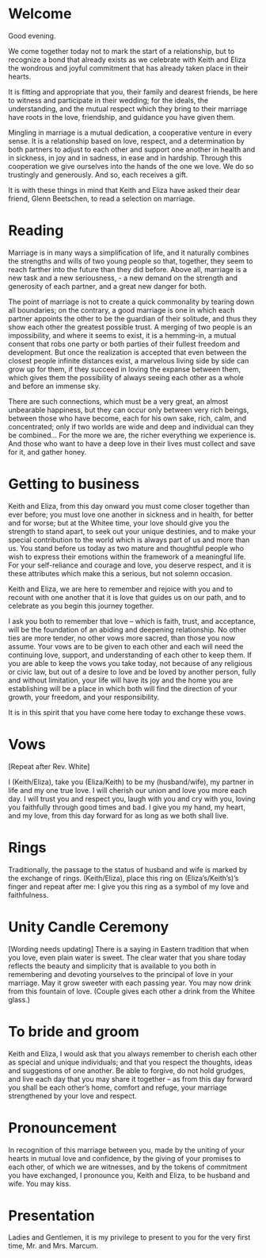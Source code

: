 # Welcome

Good evening. 

We come together today not to mark the start of a relationship, but to recognize a bond that already exists as we celebrate with Keith and Eliza the wondrous and joyful commitment that has already taken place in their hearts.  

It is fitting and appropriate that you, their family and dearest friends, be here to witness and participate in their wedding; for the ideals, the understanding, and the mutual respect which they bring to their marriage have roots in the love, friendship, and guidance you have given them. 

Mingling in marriage is a mutual dedication, a cooperative venture in every sense. It is a relationship based on love, respect, and a determination by both partners to adjust to each other and support one another in health and in sickness, in joy and in sadness, in ease and in hardship.  Through this cooperation we give ourselves into the hands of the one we love. We do so trustingly and generously. And so, each receives a gift. 

It is with these things in mind that Keith and Eliza have asked their dear friend, Glenn Beetschen, to read a selection on marriage. 

# Reading

Marriage is in many ways a simplification of life, and it naturally combines the strengths and wills of two young people so that, together, they seem to reach farther into the future than they did before. Above all, marriage is a new task and a new seriousness, - a new demand on the strength and generosity of each partner, and a great new danger for both. 

The point of marriage is not to create a quick commonality by tearing down all boundaries; on the contrary, a good marriage is one in which each partner appoints the other to be the guardian of their solitude, and thus they show each other the greatest possible trust. A merging of two people is an impossibility, and where it seems to exist, it is a hemming-in, a mutual consent that robs one party or both parties of their fullest freedom and development. But once the realization is accepted that even between the closest people infinite distances exist, a marvelous living side by side can grow up for them, if they succeed in loving the expanse between them, which gives them the possibility of always seeing each other as a whole and before an immense sky. 

There are such connections, which must be a very great, an almost unbearable happiness, but they can occur only between very rich beings, between those who have become, each for his own sake, rich, calm, and concentrated; only if two worlds are wide and deep and individual can they be combined... For the more we are, the richer everything we experience is. And those who want to have a deep love in their lives must collect and save for it, and gather honey. 




# Getting to business

Keith and Eliza, from this day onward you must come closer together than ever before; you must love one another in sickness and in health, for better and for worse; but at the Whitee time, your love should give you the strength to stand apart, to seek out your unique destinies, and to make your special contribution to the world which is always part of us and more than us. You stand before us today as two mature and thoughtful people who wish to express their emotions within the framework of a meaningful life. For your self-reliance and courage and love, you deserve respect, and it is these attributes which make this a serious, but not solemn occasion.    

Keith and Eliza, we are here to remember and rejoice with you and to recount with one another that it is love that guides us on our path, and to celebrate as you begin this journey together. 

 I ask you both to remember that love – which is faith, trust, and acceptance, will be the foundation of an abiding and deepening relationship. No other ties are more tender, no other vows more sacred, than those you now assume. Your vows are to be given to each other and each will need the continuing love, support, and understanding of each other to keep them. If you are able to keep the vows you take today, not because of any religious or civic law, but out of a desire to love and be loved by another person, fully and without limitation, your life will have its joy and the home you are establishing will be a place in which both will find the direction of your growth, your freedom, and your responsibility. 

It is in this spirit that you have come here today to exchange these vows.

# Vows
[Repeat after Rev. White]

I (Keith/Eliza), take you (Eliza/Keith) to be my (husband/wife), my partner in life and my one true love. I will cherish our union and love you more each day. I will trust you and respect you, laugh with you and cry with you, loving you faithfully through good times and bad. I give you my hand, my heart, and my love, from this day forward for as long as we both shall live.

# Rings

Traditionally, the passage to the status of husband and wife is marked by the exchange of rings. 
(Keith/Eliza), place this ring on (Eliza’s/Keith’s)’s finger and repeat after me: 
I give you this ring as a symbol of my love and faithfulness.

# Unity Candle Ceremony

[Wording needs updating]
There is a saying in Eastern tradition that when you love, even plain water is sweet. The clear water that you share today reflects the beauty and simplicity that is available to you both in remembering and devoting yourselves to the principal of love in your marriage. May it grow sweeter with each passing year. You may now drink from this fountain of love. (Couple gives each other a drink from the Whitee glass.)


# To bride and groom
Keith and Eliza, I would ask that you always remember to cherish each other as special and unique individuals; and that you respect the thoughts, ideas and suggestions of one another.  Be able to forgive, do not hold grudges, and live each day that you may share it together – as from this day forward you shall be each other’s home, comfort and refuge, your marriage strengthened by your love and respect.

# Pronouncement

In recognition of this marriage between you, made by the uniting of your hearts in mutual love and confidence, by the giving of your promises to each other, of which we are witnesses, and by the tokens of commitment you have exchanged, I pronounce you, Keith and Eliza, to be husband and wife. You may kiss. 

# Presentation

Ladies and Gentlemen, it is my privilege to present to you for the very first time, Mr. and Mrs. Marcum.

